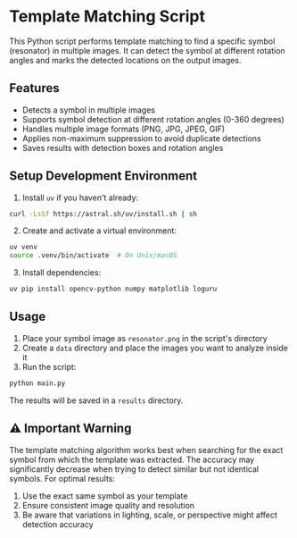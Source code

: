 # Template Matching Script

This Python script performs template matching to find a specific symbol (resonator) in multiple images. It can detect the symbol at different rotation angles and marks the detected locations on the output images.

## Features

- Detects a symbol in multiple images
- Supports symbol detection at different rotation angles (0-360 degrees)
- Handles multiple image formats (PNG, JPG, JPEG, GIF)
- Applies non-maximum suppression to avoid duplicate detections
- Saves results with detection boxes and rotation angles

## Setup Development Environment

1. Install `uv` if you haven't already:
```bash
curl -LsSf https://astral.sh/uv/install.sh | sh
```

2. Create and activate a virtual environment:
```bash
uv venv
source .venv/bin/activate  # On Unix/macOS
```

3. Install dependencies:
```bash
uv pip install opencv-python numpy matplotlib loguru
```

## Usage

1. Place your symbol image as `resonator.png` in the script's directory
2. Create a `data` directory and place the images you want to analyze inside it
3. Run the script:
```bash
python main.py
```

The results will be saved in a `results` directory.

## ⚠️ Important Warning

The template matching algorithm works best when searching for the exact symbol from which the template was extracted. The accuracy may significantly decrease when trying to detect similar but not identical symbols. For optimal results:

1. Use the exact same symbol as your template
2. Ensure consistent image quality and resolution
3. Be aware that variations in lighting, scale, or perspective might affect detection accuracy
